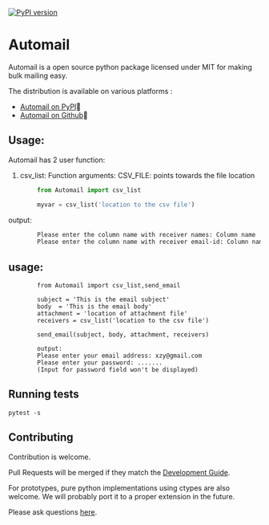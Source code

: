 [![PyPI version](https://badge.fury.io/py/Automail.svg)](https://badge.fury.io/py/Automail)

# Automail


Automail is a open source python package licensed under MIT 
for making bulk mailing easy.

The distribution is available on various platforms :
* [Automail on PyPI](https://pypi.org/project/Automail):link:
* [Automail on Github](https://github.com/Preetam2114/Automail):link:

## Usage:

Automail has 2 user function:
 1. csv_list:
  Function arguments:
   CSV_FILE: points towards the file location
		 
```py
		from Automail import csv_list

		myvar = csv_list('location to the csv file')

```
output:
```bash
		Please enter the column name with receiver names: Column name
		Please enter the column name with receiver email-id: Column name
```



## usage:
```
		from Automail import csv_list,send_email

		subject = 'This is the email subject'
		body  = 'This is the email body'
		attachment = 'location of attachment file'
		receivers = csv_list('location to the csv file')

		send_email(subject, body, attachment, receivers)
```
```
		output:
		Please enter your email address: xzy@gmail.com
		Please enter your password: .......
		(Input for password field won't be displayed)
```
## Running tests

```
pytest -s
```

## Contributing

Contribution is welcome.

Pull Requests will be merged if they match the [Development Guide](#).

For prototypes, pure python implementations using ctypes are also welcome.
We will probably port it to a proper extension in the future.

Please ask questions [here](https://github.com/Preetam2114/Automail/issues).
